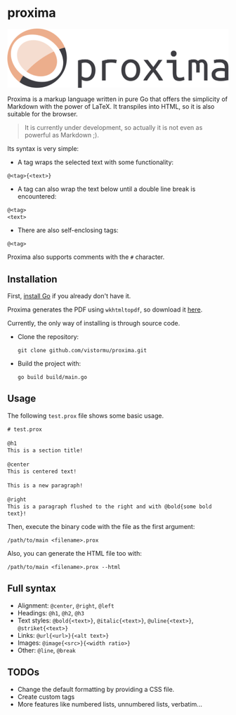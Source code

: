 # proxima

<p align="center">
    <a href="https://github.com/vistormu/adam_simulator">
        <img src="/assets/proxima.svg">
    </a>
</p>

Proxima is a markup language written in pure Go that offers the simplicity of Markdown with the power of LaTeX. It transpiles into HTML, so it is also suitable for the browser.

> It is currently under development, so actually it is not even as powerful as Markdown ;).

Its syntax is very simple:

- A tag wraps the selected text with some functionality:
```
@<tag>{<text>}
```

- A tag can also wrap the text below until a double line break is encountered:
```
@<tag>
<text>
```

- There are also self-enclosing tags:
```
@<tag>
```

Proxima also supports comments with the `#` character.

## Installation

First, [install Go](https://go.dev/dl/) if you already don't have it.

Proxima generates the PDF using `wkhtmltopdf`, so download it [here](https://wkhtmltopdf.org/index.html).

Currently, the only way of installing is through source code.
- Clone the repository:
  ```
  git clone github.com/vistormu/proxima.git
  ```
- Build the project with:
  ```
  go build build/main.go
  ```

## Usage
The following `test.prox` file shows some basic usage.
```
# test.prox

@h1
This is a section title!

@center
This is centered text!

This is a new paragraph!

@right
This is a paragraph flushed to the right and with @bold{some bold text}!
```

Then, execute the binary code with the file as the first argument:
```
/path/to/main <filename>.prox
```

Also, you can generate the HTML file too with:
```
/path/to/main <filename>.prox --html
```

## Full syntax
- Alignment: `@center`, `@right`, `@left`
- Headings: `@h1`, `@h2`, `@h3`
- Text styles: `@bold{<text>}`, `@italic{<text>}`, `@uline{<text>}`, `@striket{<text>}`
- Links: `@url{<url>}{<alt text>}`
- Images: `@image{<src>}{<width ratio>}`
- Other: `@line`, `@break`

## TODOs
- Change the default formatting by providing a CSS file.
- Create custom tags
- More features like numbered lists, unnumbered lists, verbatim...
